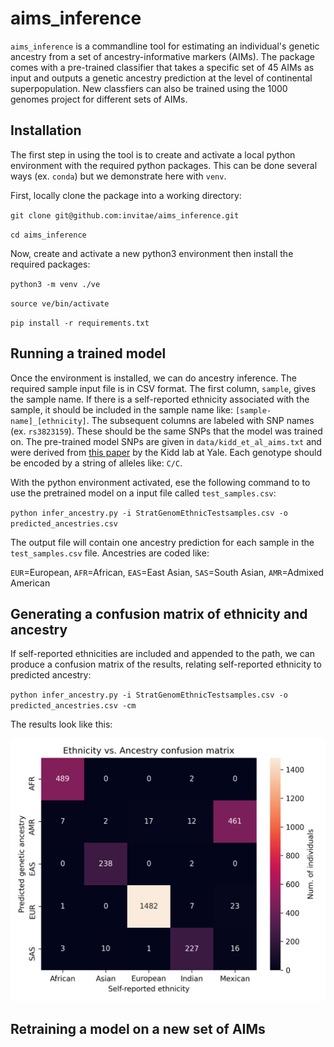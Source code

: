 # aims_inference

`aims_inference` is a commandline tool for estimating an individual's genetic ancestry from a set of ancestry-informative markers (AIMs). The package comes with a pre-trained classifier that takes a specific set of 45 AIMs as input and outputs a genetic ancestry prediction at the level of continental superpopulation. New classfiers can also be trained using the 1000 genomes project for different sets of AIMs. 

## Installation

The first step in using the tool is to create and activate a local python environment with the required python packages. This can be done several ways (ex. `conda`) but we demonstrate here with `venv`.

First, locally clone the package into a working directory:

`git clone git@github.com:invitae/aims_inference.git`

`cd aims_inference`

Now, create and activate a new python3 environment then install the required packages:

`python3 -m venv ./ve`

`source ve/bin/activate`

`pip install -r requirements.txt`

## Running a trained model

Once the environment is installed, we can do ancestry inference. The required sample input file is in CSV format. The first column, `sample`, gives the sample name. If there is a self-reported ethnicity associated with the sample, it should be included in the sample name like: `[sample-name]_[ethnicity]`. The subsequent columns are labeled with SNP names (ex. `rs3823159`). These should be the same SNPs that the model was trained on. The pre-trained model SNPs are given in `data/kidd_et_al_aims.txt` and were derived from [this paper](https://pubmed.ncbi.nlm.nih.gov/24508742/) by the Kidd lab at Yale. Each genotype should be encoded by a string of alleles like: `C/C`. 

With the python environment activated, ese the following command to to use the pretrained model on a input file called `test_samples.csv`:

`python infer_ancestry.py -i StratGenomEthnicTestsamples.csv -o predicted_ancestries.csv`

The output file will contain one ancestry prediction for each sample in the `test_samples.csv` file. Ancestries are coded like: 

`EUR`=European, `AFR`=African, `EAS`=East Asian, `SAS`=South Asian, `AMR`=Admixed American

## Generating a confusion matrix of ethnicity and ancestry

If self-reported ethnicities are included and appended to the path, we can produce a confusion matrix of the results, relating self-reported ethnicity to predicted ancestry: 

`python infer_ancestry.py -i StratGenomEthnicTestsamples.csv -o predicted_ancestries.csv -cm`

The results look like this:

![confusion matrix](https://github.com/invitae/aims_inference/blob/main/test_samples.png)

## Retraining a model on a new set of AIMs



